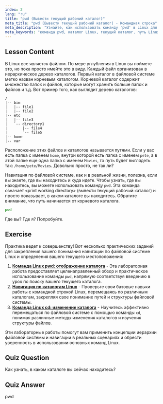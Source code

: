 ```yaml
---
index: 2
lang: "ru"
title: "pwd (Вывести текущий рабочий каталог)"
meta_title: "pwd (Вывести текущий рабочий каталог) - Командная строка"
meta_description: "Узнайте, как использовать команду 'pwd' в Linux для вывода текущего рабочего каталога. Разберитесь с путями файловой системы Linux и навигацией для начинающих."
meta_keywords: "команда pwd, каталог Linux, текущий каталог, путь Linux, учебник Linux, Linux для начинающих, руководство по Linux"
---
```


## Lesson Content

В Linux все является файлом. По мере углубления в Linux вы поймете это, но пока просто имейте это в виду. Каждый файл организован в иерархическое дерево каталогов. Первый каталог в файловой системе метко назван корневым каталогом. Корневой каталог содержит множество папок и файлов, которые могут хранить больше папок и файлов и т.д. Вот пример того, как выглядит дерево каталогов:

```plaintext
/
|-- bin
|   |-- file1
|   |-- file2
|-- etc
|   |-- file3
|   `-- directory1
|       |-- file4
|       `-- file5
|-- home
|-- var
```

Расположение этих файлов и каталогов называется путями. Если у вас есть папка с именем `home`, внутри которой есть папка с именем `pete`, а в этой папке еще одна папка с именем `Movies`, то путь будет выглядеть так: `/home/pete/Movies`. Довольно просто, не так ли?

Навигация по файловой системе, как и в реальной жизни, полезна, если вы знаете, где вы находитесь и куда идете. Чтобы узнать, где вы находитесь, вы можете использовать команду `pwd`. Эта команда означает «print working directory» (вывести текущий рабочий каталог) и просто показывает, в каком каталоге вы находитесь. Обратите внимание, что путь начинается от корневого каталога.

```bash
pwd
```

Где вы? Где я? Попробуйте.

## Exercise

Практика ведет к совершенству! Вот несколько практических заданий для закрепления вашего понимания навигации по файловой системе Linux и определения вашего текущего местоположения:

1. **[Команда Linux pwd: отображение каталога](https://labex.io/ru/labs/linux-linux-pwd-command-directory-displaying-209734)** - Эта лабораторная работа предоставляет целенаправленный обзор и практическое использование команды `pwd`, напрямую соответствуя введению в урок по поиску вашего текущего каталога.
2. **[Навигация по каталогам Linux](https://labex.io/ru/labs/linux-directory-navigation-387844)** - Проверьте свои базовые навыки работы с командной строкой Linux, перемещаясь по различным каталогам, закрепляя свое понимание путей и структуры файловой системы.
3. **[Команда Linux cd: изменение каталога](https://labex.io/ru/labs/linux-linux-cd-command-directory-changing-209733)** - Научитесь эффективно перемещаться по файловой системе с помощью команды `cd`, понимая различные методы изменения каталогов и изучения структуры файлов.

Эти лабораторные работы помогут вам применить концепции иерархии файловой системы и навигации в реальных сценариях и обрести уверенность в использовании основных команд Linux.

## Quiz Question

Как узнать, в каком каталоге вы сейчас находитесь?

## Quiz Answer
pwd